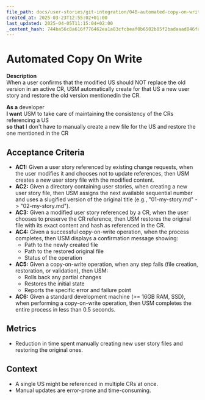 ```yaml
---
file_path: docs/user-stories/git-integration/04B-automated-copy-on-write.md
created_at: 2025-03-23T12:55:02+01:00
last_updated: 2025-04-05T11:15:04+02:00
_content_hash: 744ba56c8a616f776462ea1a83cfcbeaf0b6502b85f2badaaad846faa53219a6
---
```


# Automated Copy On Write
**Description**  
When a user confirms that the modified US should NOT replace the old version in an active CR, USM automatically create for that US a new user story and restore the old version mentionedin the CR.

**As a** developer  
**I want** USM to take care of maintaining the consistency of the CRs referencing a US  
**so that** I don't have to manually create a new file for the US and restore the one mentioned in the CR

## Acceptance Criteria
- **AC1:** Given a user story referenced by existing change requests, when the user modifies it and chooses not to update references, then USM creates a new user story file with the modified content.
- **AC2:** Given a directory containing user stories, when creating a new user story file, then USM assigns the next available sequential number and uses a slugified version of the original title (e.g., "01-my-story.md" -> "02-my-story.md").
- **AC3:** Given a modified user story referenced by a CR, when the user chooses to preserve the CR reference, then USM restores the original file with its exact content and hash as referenced in the CR.
- **AC4:** Given a successful copy-on-write operation, when the process completes, then USM displays a confirmation message showing:
  - Path to the newly created file
  - Path to the restored original file
  - Status of the operation
- **AC5:** Given a copy-on-write operation, when any step fails (file creation, restoration, or validation), then USM:
  - Rolls back any partial changes
  - Restores the initial state
  - Reports the specific error and failure point
- **AC6:** Given a standard development machine (>= 16GB RAM, SSD), when performing a copy-on-write operation, then USM completes the entire process in less than 0.5 seconds.

## Metrics
- Reduction in time spent manually creating new user story files and restoring the original ones.

## Context
- A single US might be referenced in multiple CRs at once.
- Manual updates are error-prone and time-consuming.
